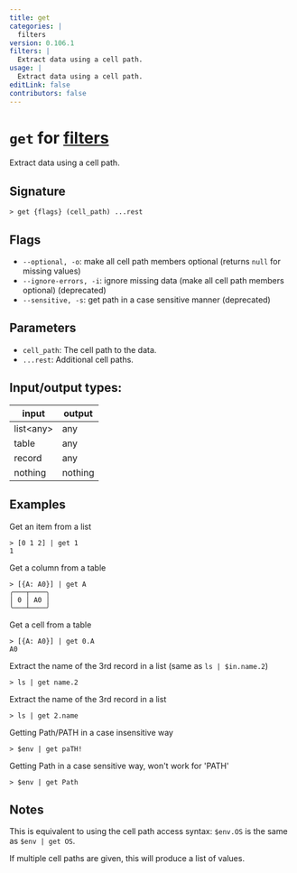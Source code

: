 ```yaml
---
title: get
categories: |
  filters
version: 0.106.1
filters: |
  Extract data using a cell path.
usage: |
  Extract data using a cell path.
editLink: false
contributors: false
---
```

<!-- This file is automatically generated. Please edit the command in https://github.com/nushell/nushell instead. -->

# `get` for [filters](/commands/categories/filters.md)

<div class='command-title'>Extract data using a cell path.</div>

## Signature

```> get {flags} (cell_path) ...rest```

## Flags

 -  `--optional, -o`: make all cell path members optional (returns `null` for missing values)
 -  `--ignore-errors, -i`: ignore missing data (make all cell path members optional) (deprecated)
 -  `--sensitive, -s`: get path in a case sensitive manner (deprecated)

## Parameters

 -  `cell_path`: The cell path to the data.
 -  `...rest`: Additional cell paths.


## Input/output types:

| input     | output  |
| --------- | ------- |
| list&lt;any&gt; | any     |
| table     | any     |
| record    | any     |
| nothing   | nothing |
## Examples

Get an item from a list
```nu
> [0 1 2] | get 1
1
```

Get a column from a table
```nu
> [{A: A0}] | get A
╭───┬────╮
│ 0 │ A0 │
╰───┴────╯

```

Get a cell from a table
```nu
> [{A: A0}] | get 0.A
A0
```

Extract the name of the 3rd record in a list (same as `ls | $in.name.2`)
```nu
> ls | get name.2

```

Extract the name of the 3rd record in a list
```nu
> ls | get 2.name

```

Getting Path/PATH in a case insensitive way
```nu
> $env | get paTH!

```

Getting Path in a case sensitive way, won't work for 'PATH'
```nu
> $env | get Path

```

## Notes
This is equivalent to using the cell path access syntax: `$env.OS` is the same as `$env | get OS`.

If multiple cell paths are given, this will produce a list of values.